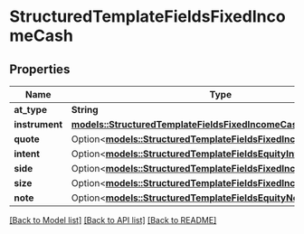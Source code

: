# StructuredTemplateFieldsFixedIncomeCash

## Properties

Name | Type | Description | Notes
------------ | ------------- | ------------- | -------------
**at_type** | **String** |  | 
**instrument** | [**models::StructuredTemplateFieldsFixedIncomeCashInstrument**](structured_template_fields_fixed_income_cash_instrument.md) |  | 
**quote** | Option<[**models::StructuredTemplateFieldsFixedIncomeCashQuote**](structured_template_fields_fixed_income_cash_quote.md)> |  | [optional]
**intent** | Option<[**models::StructuredTemplateFieldsEquityIntent**](structured_template_fields_equity_intent.md)> |  | [optional]
**side** | Option<[**models::StructuredTemplateFieldsFixedIncomeCashSide**](structured_template_fields_fixed_income_cash_side.md)> |  | [optional]
**size** | Option<[**models::StructuredTemplateFieldsFixedIncomeCashSize**](structured_template_fields_fixed_income_cash_size.md)> |  | [optional]
**note** | Option<[**models::StructuredTemplateFieldsEquityNote**](structured_template_fields_equity_note.md)> |  | [optional]

[[Back to Model list]](../README.md#documentation-for-models) [[Back to API list]](../README.md#documentation-for-api-endpoints) [[Back to README]](../README.md)



